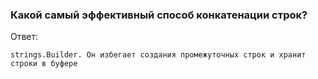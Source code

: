 ### Какой самый эффективный способ конкатенации строк?

Ответ:
```
strings.Builder. Он избегает создания промежуточных строк и хранит строки в буфере
```